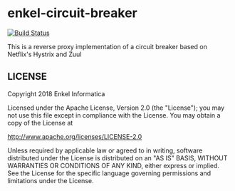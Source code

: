 # enkel-circuit-breaker

[![Build Status](https://travis-ci.org/enkelbr/enkel-circuit-breaker.svg?branch=master)](https://travis-ci.org/enkelbr/enkel-circuit-breaker)

This is a reverse proxy implementation of a circuit breaker based on Netflix's Hystrix and Zuul

## LICENSE

Copyright 2018 Enkel Informatica

Licensed under the Apache License, Version 2.0 (the "License");
you may not use this file except in compliance with the License.
You may obtain a copy of the License at

<http://www.apache.org/licenses/LICENSE-2.0>

Unless required by applicable law or agreed to in writing, software
distributed under the License is distributed on an "AS IS" BASIS,
WITHOUT WARRANTIES OR CONDITIONS OF ANY KIND, either express or implied.
See the License for the specific language governing permissions and
limitations under the License.